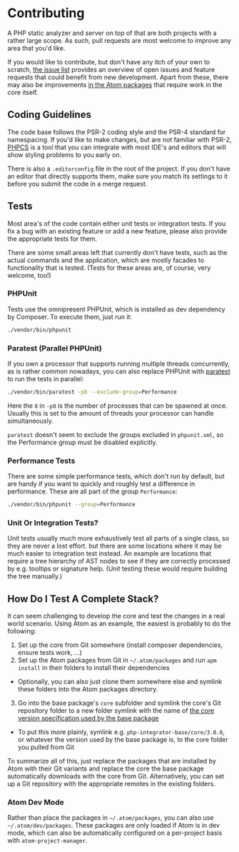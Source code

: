 # Contributing
A PHP static analyzer and server on top of that are both projects with a rather large scope. As such, pull requests are most welcome to improve any area that you'd like.

If you would like to contribute, but don't have any itch of your own to scratch, [the issue list](https://gitlab.com/php-integrator/core/issues) provides an overview of open issues and feature requests that could benefit from new development. Apart from these, there may also be improvements [in the Atom packages](https://github.com/php-integrator) that require work in the core itself.

## Coding Guidelines
The code base follows the PSR-2 coding style and the PSR-4 standard for namespacing. If you'd like to make changes, but are not familiar with PSR-2, [PHPCS](https://github.com/squizlabs/PHP_CodeSniffer) is a tool that you can integrate with most IDE's and editors that will show styling problems to you early on.

There is also a `.editorconfig` file in the root of the project. If you don't have an editor that directly supports them, make sure you match its settings to it before you submit the code in a merge request.

## Tests
Most area's of the code contain either unit tests or integration tests. If you fix a bug with an existing feature or add a new feature, please also provide the appropriate tests for them.

There are some small areas left that currently don't have tests, such as the actual commands and the application, which are mostly facades to functionality that is tested. (Tests for these areas are, of course, very welcome, too!)

### PHPUnit
Tests use the omnipresent PHPUnit, which is installed as dev dependency by Composer. To execute them, just run it:

```sh
./vendor/bin/phpunit
```

### Paratest (Parallel PHPUnit)
If you own a processor that supports running multiple threads concurrently, as is rather common nowadays, you can also replace PHPUnit with [paratest](https://github.com/brianium/paratest) to run the tests in parallel:

```sh
./vendor/bin/paratest -p8 --exclude-group=Performance
```

Here the `8` in `-p8` is the number of processes that can be spawned at once. Usually this is set to the amount of threads your processor can handle simultaneously.

`paratest` doesn't seem to exclude the groups excluded in `phpunit.xml`, so the Performance group must be disabled explicitly.

### Performance Tests
There are some simple performance tests, which don't run by default, but are handy if you want to quickly and roughly test a difference in performance. These are all part of the group `Performance`:

```sh
./vendor/bin/phpunit --group=Performance
```

### Unit Or Integration Tests?
Unit tests usually much more exhaustively test all parts of a single class, so they are never a lost effort. but there are some locations where it may be much easier to integration test instead. An example are locations that require a tree hierarchy of AST nodes to see if they are correctly processed by e.g. tooltips or signature help. (Unit testing these would require building the tree manually.)

## How Do I Test A Complete Stack?
It can seem challenging to develop the core and test the changes in a real world scenario. Using Atom as an example, the easiest is probably to do the following:

1. Set up the core from Git somewhere (install composer dependencies, ensure tests work, ...)
2. Set up the Atom packages from Git in `~/.atom/packages` and run `apm install` in their folders to install their dependencies
  * Optionally, you can also just clone them somewhere else and symlink these folders into the Atom packages directory.
3. Go into the base package's `core` subfolder and symlink the core's Git repository folder to a new folder symlink with the name of [the core version specification used by the base package](https://github.com/php-integrator/atom-base/blob/master/lib/Main.coffee#L161)
  * To put this more plainly, symlink e.g. `php-integrator-base/core/3.0.0`, or whatever the version used by the base package is, to the core folder you pulled from Git

To summarize all of this, just replace the packages that are installed by Atom with their Git variants and replace the core the base package automatically downloads with the core from Git. Alternatively, you can set up a Git repository with the appropriate remotes in the existing folders.

### Atom Dev Mode
Rather than place the packages in `~/.atom/packages`, you can also use `~/.atom/dev/packages`. These packages are only loaded if Atom is in dev mode, which can also be automatically configured on a per-project basis with `atom-project-manager`.
